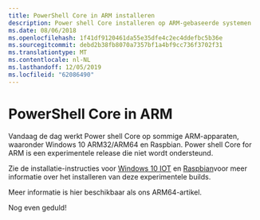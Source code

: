 ```yaml
---
title: PowerShell Core in ARM installeren
description: Power shell Core installeren op ARM-gebaseerde systemen
ms.date: 08/06/2018
ms.openlocfilehash: 1f41df9120461da55e35dfe4c2ec4ddefbc5b36e
ms.sourcegitcommit: debd2b38fb8070a7357bf1a4bf9cc736f3702f31
ms.translationtype: MT
ms.contentlocale: nl-NL
ms.lasthandoff: 12/05/2019
ms.locfileid: "62086490"
---
```

# <a name="powershell-core-on-arm"></a>PowerShell Core in ARM

Vandaag de dag werkt Power shell Core op sommige ARM-apparaten, waaronder Windows 10 ARM32/ARM64 en Raspbian.
Power shell Core for ARM is een experimentele release die niet wordt ondersteund.

Zie de installatie-instructies voor [Windows 10 IOT](installing-powershell-core-on-windows.md#deploying-on-windows-iot) en [Raspbian](installing-powershell-core-on-linux.md#raspbian)voor meer informatie over het installeren van deze experimentele builds.

Meer informatie is hier beschikbaar als ons ARM64-artikel.

Nog even geduld!
